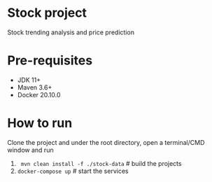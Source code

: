 # Stock project
Stock trending analysis and price prediction

# Pre-requisites
* JDK 11+
* Maven 3.6+
* Docker 20.10.0

# How to run
Clone the project and under the root directory, open a terminal/CMD window and run
1. ` mvn clean install -f ./stock-data`    # build the projects
1. `docker-compose up`    # start the services
